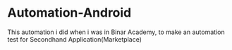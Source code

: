 # Automation-Android
This automation i did when i was in Binar Academy, to make an automation test for Secondhand Application(Marketplace)
